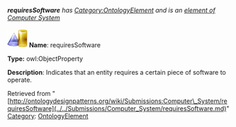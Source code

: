 ___requiresSoftware__ has [Category:OntologyElement](../../Category/OntologyElement.md "Category:OntologyElement") and is an [element of](../../Property/ElementOf.md "Property:ElementOf") [Computer System](../../Submissions/Computer_System.md "Submissions:Computer System")_


  




[![ObjectProperty](../../images/thumb/c/c3/ObjectProperty.gif/45px-ObjectProperty.gif)](../../Image/ObjectProperty.gif.md "ObjectProperty")
__Name__: requiresSoftware 


__Type:__ owl:ObjectProperty 


__Description__: Indicates that an entity requires a certain piece of software to operate. 





Retrieved from "[http://ontologydesignpatterns.org/wiki/Submissions:Computer\_System/requiresSoftware](../../Submissions/Computer_System/requiresSoftware.md)"
 [Category](http://ontologydesignpatterns.org/wiki/Special:Categories "Special:Categories"): [OntologyElement](../../Category/OntologyElement.md "Category:OntologyElement")